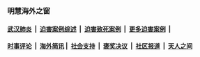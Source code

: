 
### 明慧海外之窗

####  [武汉肺炎](indexes/365.md?t=03072000) &nbsp;|&nbsp;  [迫害案例综述](indexes/328.md?t=03072000) &nbsp;|&nbsp; [迫害致死案例](indexes/277.md?t=03072000)  &nbsp;|&nbsp; [更多迫害案例](indexes/81.md?t=03072000)  &nbsp;|&nbsp; 
####  [时事评论](indexes/19.md?t=03072000) &nbsp;|&nbsp; [海外简讯](indexes/245.md?t=03072000)&nbsp;|&nbsp;  [社会支持](indexes/140.md?t=03072000) &nbsp;|&nbsp; [褒奖决议](indexes/282.md?t=03072000) &nbsp;|&nbsp; [社区报道](indexes/91.md?t=03072000)  &nbsp;|&nbsp; [天人之间](indexes/78.md?t=03072000) 

